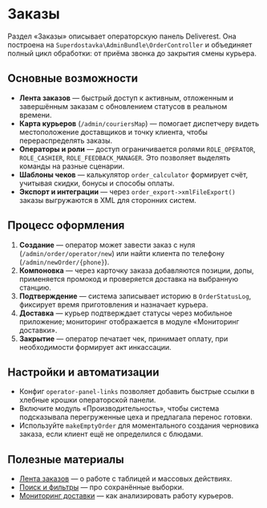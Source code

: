 # Заказы

Раздел «Заказы» описывает операторскую панель Deliverest. Она построена на `Superdostavka\AdminBundle\OrderController` и объединяет полный цикл обработки: от приёма звонка до закрытия смены курьера.

## Основные возможности

- **Лента заказов** — быстрый доступ к активным, отложенным и завершённым заказам с обновлением статусов в реальном времени.
- **Карта курьеров** (`/admin/couriersMap`) — помогает диспетчеру видеть местоположение доставщиков и точку клиента, чтобы перераспределять заказы.
- **Операторы и роли** — доступ ограничивается ролями `ROLE_OPERATOR`, `ROLE_CASHIER`, `ROLE_FEEDBACK_MANAGER`. Это позволяет выделять команды на разные сценарии.
- **Шаблоны чеков** — калькулятор `order_calculator` формирует счёт, учитывая скидки, бонусы и способы оплаты.
- **Экспорт и интеграции** — через `order_export->xmlFileExport()` заказы выгружаются в XML для сторонних систем.

## Процесс оформления

1. **Создание** — оператор может завести заказ с нуля (`/admin/order/operator/new`) или найти клиента по телефону (`/admin/newOrder/{phone}`).
2. **Компоновка** — через карточку заказа добавляются позиции, допы, применяется промокод и проверяется доставка на выбранную станцию.
3. **Подтверждение** — система записывает историю в `OrderStatusLog`, фиксирует время приготовления и назначает курьера.
4. **Доставка** — курьер подтверждает статусы через мобильное приложение; мониторинг отображается в модуле «Мониторинг доставки».
5. **Закрытие** — оператор печатает чек, принимает оплату, при необходимости формирует акт инкассации.

## Настройки и автоматизации

- Конфиг `operator-panel-links` позволяет добавить быстрые ссылки в хлебные крошки операторской панели.
- Включите модуль «Производительность», чтобы система подсказывала перегруженные цеха и предлагала перенос готовки.
- Используйте `makeEmptyOrder` для моментального создания черновика заказа, если клиент ещё не определился с блюдами.

## Полезные материалы

- [Лента заказов](list.md) — о работе с таблицей и массовых действиях.
- [Поиск и фильтры](filters.md) — про сохранённые выборки.
- [Мониторинг доставки](tracking.md) — как анализировать работу курьеров.
